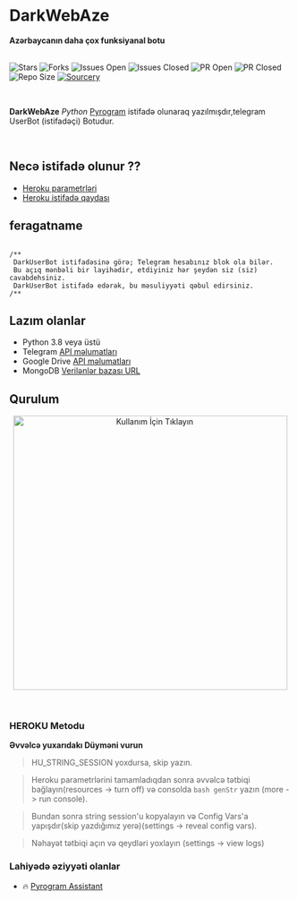 

<h1>DarkWebAze</h1>
<b>Azərbaycanın daha çox funksiyanal botu</b>
<br>
<br>

![Stars](https://img.shields.io/github/stars/code-rgb/USERGE-X)
![Forks](https://img.shields.io/github/forks/code-rgb/USERGE-X)
![Issues Open](https://img.shields.io/github/issues/code-rgb/USERGE-X)
![Issues Closed](https://img.shields.io/github/issues-closed/code-rgb/USERGE-X)
![PR Open](https://img.shields.io/github/issues-pr/code-rgb/USERGE-X)
![PR Closed](https://img.shields.io/github/issues-pr-closed/code-rgb/USERGE-X)
![Repo Size](https://img.shields.io/github/repo-size/code-rgb/USERGE-X)
[![Sourcery](https://img.shields.io/badge/Sourcery-enabled-brightgreen)](https://sourcery.ai)

<br>

 **DarkWebAze** _Python_ [Pyrogram](https://github.com/pyrogram/pyrogram) istifadə olunaraq yazılmışdır,telegram UserBot (istifadəçi) Botudur.
<br>

<br>

## Necə istifadə olunur ??

* [Heroku parametrləri](https://telegra.ph/Heroku-Vars-for-USERGE-X-08-25)
* [Heroku istifadə qaydası](https://github.com/code-rgb/USERGE-X#how-to-deploy)


## feragatname

                
   ```

/**
    DarkUserBot istifadəsinə görə; Telegram hesabınız blok ola bilər.
    Bu açıq mənbəli bir layihədir, etdiyiniz hər şeydən siz (siz) cavabdehsiniz. 
    DarkUserBot istifadə edərək, bu məsuliyyəti qəbul edirsiniz.
/**
```


## Lazım olanlar 

* Python 3.8 veya üstü
* Telegram [API məlumatları](https://my.telegram.org/apps)
* Google Drive [API məlumatları](https://console.developers.google.com/)
* MongoDB [Verilənlər bazası URL](https://cloud.mongodb.com/)

## Qurulum

<p align="center">
<a href = "https://heroku.com/deploy?templatehttps://github.com/DarkWebAze/darktest"><img src="https://telegra.ph/file/36a981223e3f92e833406.png" alt="Kullanım İçin Tıklayın" width="490px"></a></p>
<br>

<h3>HEROKU Metodu</h3>

<b>Əvvəlcə yuxarıdakı Düyməni vurun</b> 

  > HU_STRING_SESSION yoxdursa, skip yazın.
  
  >Heroku parametrlərini tamamladıqdan sonra əvvəlcə tətbiqi bağlayın(resources -> turn off) və consolda `bash genStr` yazın  (more -> run console). 
  
  > Bundan sonra string session'u kopyalayın və Config Vars'a yapışdır(skip yazdığımız yerə)(settings -> reveal config vars). 
  
  > Nəhayət tətbiqi açın və qeydləri yoxlayın (settings -> view logs)

### Lahiyədə əziyyəti olanlar 

* 🔥 [Pyrogram Assistant](https://github.com/pyrogram/assistant)
